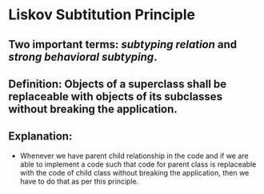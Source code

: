 # Liskov Subtitution Principle
## Two important terms: _subtyping relation_ and _strong behavioral subtyping_.
## Definition: Objects of a superclass shall be replaceable with objects of its subclasses without breaking the application.

## Explanation:
- Whenever we have parent child relationship in the code and if we are able to implement a code such that code for parent class is replaceable with the code of child class without breaking the application, then we have to do that as per this principle. 
